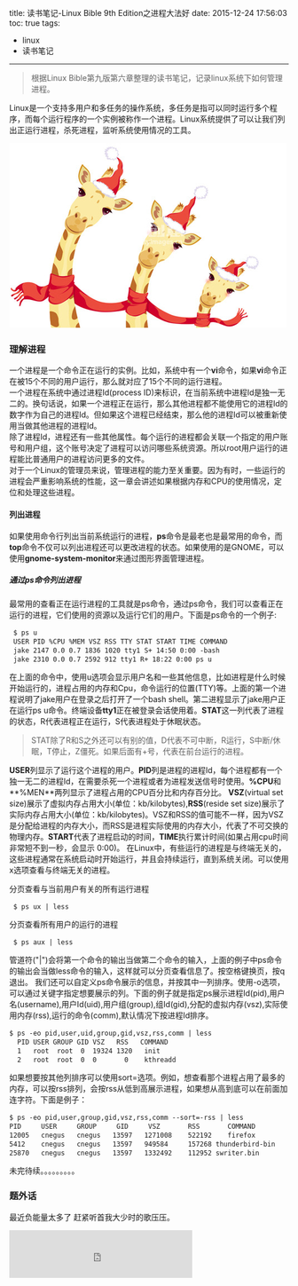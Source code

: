 title: 读书笔记-Linux Bible 9th Edition之进程大法好
date: 2015-12-24 17:56:03
toc: true
tags:
  - linux
  - 读书笔记

---
>根据Linux Bible第九版第六章整理的读书笔记，记录linux系统下如何管理进程。

Linux是一个支持多用户和多任务的操作系统，多任务是指可以同时运行多个程序，而每个运行程序的一个实例被称作一个进程。Linux系统提供了可以让我们列出正运行进程，杀死进程，监听系统使用情况的工具。

![Merry Christmas](/images/merry-chrismas.jpg)


<!-- more -->

### 理解进程
一个进程是一个命令正在运行的实例。比如，系统中有一个**vi**命令，如果**vi**命令正在被15个不同的用户运行，那么就对应了15个不同的运行进程。   
一个进程在系统中通过进程Id(process ID)来标识，在当前系统中进程Id是独一无二的。换句话说，如果一个进程正在运行，那么其他进程都不能使用它的进程Id的数字作为自己的进程Id。但如果这个进程已经结束，那么他的进程Id可以被重新使用当做其他进程的进程Id。   
除了进程Id，进程还有一些其他属性。每个运行的进程都会关联一个指定的用户账号和用户组，这个账号决定了进程可以访问哪些系统资源。所以root用户运行的进程能比普通用户的进程访问更多的文件。   
对于一个Linux的管理员来说，管理进程的能力至关重要。因为有时，一些运行的进程会严重影响系统的性能，这一章会讲述如果根据内存和CPU的使用情况，定位和处理这些进程。

#### 列出进程

如果使用命令行列出当前系统运行的进程，**ps**命令是最老也是最常用的命令，而**top**命令不仅可以列出进程还可以更改进程的状态。如果使用的是GNOME，可以使用**gnome-system-monitor**来通过图形界面管理进程。

##### 通过ps命令列出进程

最常用的查看正在运行进程的工具就是ps命令，通过ps命令，我们可以查看正在运行的进程，它们使用的资源以及运行它们的用户。下面是ps命令的一个例子:

```
 $ ps u
 USER PID %CPU %MEM VSZ RSS TTY STAT START TIME COMMAND 
 jake 2147 0.0 0.7 1836 1020 tty1 S+ 14:50 0:00 -bash 
 jake 2310 0.0 0.7 2592 912 tty1 R+ 18:22 0:00 ps u
```
在上面的命令中，使用u选项会显示用户名和一些其他信息，比如进程是什么时候开始运行的，进程占用的内存和Cpu，命令运行的位置(TTY)等。上面的第一个进程说明了jake用户在登录之后打开了一个bash shell。第二进程显示了jake用户正在运行ps u命令。终端设备**tty1**正在被登录会话使用着。**STAT**这一列代表了进程的状态，R代表进程正在运行，S代表进程处于休眠状态。

>STAT除了R和S之外还可以有别的值，D代表不可中断，R运行，S中断/休眠，T停止，Z僵死。如果后面有+号，代表在前台运行的进程。

**USER**列显示了运行这个进程的用户。**PID**列是进程的进程Id，每个进程都有一个独一无二的进程Id，在需要杀死一个进程或者为进程发送信号时使用。**%CPU**和**%MEN**两列显示了进程占用的CPU百分比和内存百分比。
**VSZ**(virtual set size)展示了虚拟内存占用大小(单位：kb/kilobytes),**RSS**(reside set size)展示了实际内存占用大小(单位：kb/kilobytes)。VSZ和RSS的值可能不一样，因为VSZ是分配给进程的内存大小，而RSS是进程实际使用的内存大小，代表了不可交换的物理内存。**START**代表了进程启动的时间，**TIME**执行累计时间(如果占用cpu时间非常短不到一秒，会显示 0:00)。
在Linux中，有些运行的进程是与终端无关的，这些进程通常在系统启动时开始运行，并且会持续运行，直到系统关闭。可以使用x选项查看与终端无关的进程。

分页查看与当前用户有关的所有运行进程

```
 $ ps ux | less
```
分页查看所有用户的运行的进程

```
 $ ps aux | less
```
管道符("|")会将第一个命令的输出当做第二个命令的输入，上面的例子中ps命令的输出会当做less命令的输入，这样就可以分页查看信息了。按空格键换页，按q退出。
我们还可以自定义ps命令展示的信息，并按其中一列排序。使用-o选项，可以通过关键字指定想要展示的列。下面的例子就是指定ps展示进程Id(pid),用户名(username),用户Id(uid),用户组(group),组Id(gid),分配的虚拟内存(vsz),实际使用内存(rss),运行的命令(comm),默认情况下按进程Id排序。
```
$ ps -eo pid,user,uid,group,gid,vsz,rss,comm | less
  PID USER GROUP GID VSZ   RSS   COMMAND
  1   root  root  0  19324 1320   init 
  2   root  root  0  0       0    kthreadd
```
如果想要按其他列排序可以使用sort=选项。例如，想查看那个进程占用了最多的内存，可以按rss排列，会按rss从低到高展示进程，如果想从高到底可以在前面加连字符。下面是例子：
```
$ ps -eo pid,user,group,gid,vsz,rss,comm --sort=-rss | less
PID     USER     GROUP     GID     VSZ       RSS       COMMAND
12005   cnegus   cnegus   13597   1271008    522192    firefox
5412    cnegus   cnegus   13597   949584     157268 thunderbird-bin
25870   cnegus   cnegus   13597   1332492    112952 swriter.bin
```

未完待续。。。。。。。。。
### 题外话
最近负能量太多了 赶紧听首我大少时的歌压压。
<iframe frameborder="no" border="0" marginwidth="0" marginheight="0" width=330 height=86 src="http://music.163.com/outchain/player?type=2&id=26133356&auto=0&height=66"></iframe>



                   






